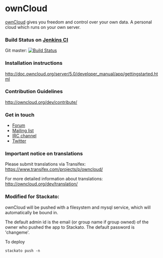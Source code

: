 # ownCloud

[ownCloud](http://ownCloud.org) gives you freedom and control over your own data.
A personal cloud which runs on your own server.

### Build Status on [Jenkins CI](https://ci.owncloud.org/)
Git master: [![Build Status](https://ci.owncloud.org/buildStatus/icon?job=ownCloud-Server%28master%29)](https://ci.owncloud.org/job/ownCloud-Server%28master%29/)

### Installation instructions
http://doc.owncloud.org/server/5.0/developer_manual/app/gettingstarted.html

### Contribution Guidelines
http://owncloud.org/dev/contribute/

### Get in touch
* [Forum](http://forum.owncloud.org)
* [Mailing list](https://mail.kde.org/mailman/listinfo/owncloud)
* [IRC channel](https://webchat.freenode.net/?channels=owncloud)
* [Twitter](https://twitter.com/ownClouders)

### Important notice on translations
Please submit translations via Transifex:
https://www.transifex.com/projects/p/owncloud/

For more detailed information about translations:
http://owncloud.org/dev/translation/

### Modified for Stackato:
ownCloud will be pushed with a filesystem and mysql service, which will
automatically be bound in.

The default admin id is the email (or group name if group owned) of the
owner who pushed the app to Stackato. The default password is 'changeme'.

To deploy

    stackato push -n
